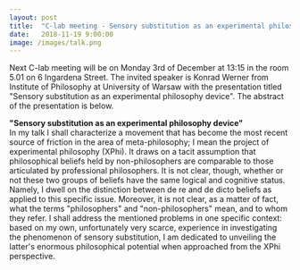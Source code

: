 ```yaml
---
layout: post
title:  "C-lab meeting - Sensory substitution as an experimental philosophy device"
date:   2018-11-19 9:00:00
image: /images/talk.png
---
```


Next C-lab meeting will be on Monday 3rd of December at 13:15 in the room 5.01 on 6 Ingardena Street. The invited speaker is Konrad Werner from Institute of Philosophy at University of Warsaw with the presentation titled "Sensory substitution as an experimental philosophy device". The abstract of the presentation is below.


**"Sensory substitution as an experimental philosophy device"**  
In my talk I shall characterize a movement that has become the most recent source of friction in the area of meta-philosophy; I mean the project of experimental philosophy (XPhi). It draws on a tacit assumption that philosophical beliefs held by non-philosophers are comparable to those articulated by professional philosophers. It is not clear, though, whether or not these two groups of beliefs have the same logical and cognitive status. Namely, I dwell on the distinction between de re and de dicto beliefs as applied to this specific issue. Moreover, it is not clear, as a matter of fact, what the terms "philosophers" and "non-philosophers" mean, and to whom they refer. I shall address the mentioned problems in one specific context: based on my own, unfortunately very scarce, experience in investigating the phenomenon of sensory substitution, I am dedicated to unveiling the latter's enormous philosophical potential when approached from the XPhi perspective.
